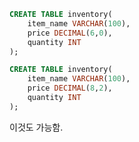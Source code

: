 

```sql
CREATE TABLE inventory(
    item_name VARCHAR(100),
    price DECIMAL(6,0),
    quantity INT
);
```

```sql
CREATE TABLE inventory(
    item_name VARCHAR(100),
    price DECIMAL(8,2),
    quantity INT
);
```

이것도 가능함.